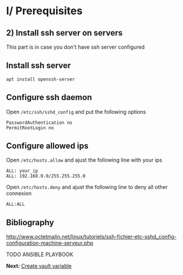 # I/ Prerequisites
## 2) Install ssh server on servers

This part is in case you don't have ssh server configured

## Install ssh server
    apt install openssh-server

## Configure ssh daemon

Open `/etc/ssh/sshd_config` and put the following options

    PasswordAuthentication no
    PermitRootLogin no
    
## Configure allowed ips

Open `/etc/hosts.allow` and ajust the following line with your ips

    ALL: your_ip
    ALL: 192.168.0.0/255.255.255.0

Open `/etc/hosts.deny` and ajust the following line to deny all other connexion

    ALL:ALL

## Bibliography
http://www.octetmalin.net/linux/tutoriels/ssh-fichier-etc-sshd_config-configuration-machine-serveur.php

TODO ANSIBLE PLAYBOOK

<b>Next:</b> [Create vault variable](encrypt-admin-password.md)
